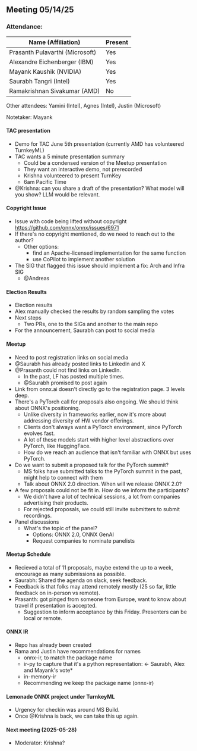 ##  Meeting 05/14/25

### Attendance:

| Name (Affiliation)              | Present  |
| ------------------------------- | -------- |
| Prasanth Pulavarthi (Microsoft) | Yes |
| Alexandre Eichenberger (IBM)    | Yes |
| Mayank Kaushik (NVIDIA)         | Yes |
| Saurabh Tangri (Intel)          | Yes |
| Ramakrishnan Sivakumar (AMD)    | No |

Other attendees: Yamini (Intel), Agnes (Intel), Justin (Microsoft)

Notetaker: Mayank

#### TAC presentation ####
- Demo for TAC June 5th presentation (currently  AMD has volunteered TurnkeyML)
- TAC wants a 5 minute presentation summary
  - Could be a condensed version of the Meetup presentation
  - They want an interactive demo, not prerecorded
  - Krishna volunteered to present TurnKey
  - 6am Pacific Time
- @Krishna: can you share a draft of the presentation? What model will you show? LLM would be relevant.

#### Copyright Issue ####
- Issue with code being lifted without copyright https://github.com/onnx/onnx/issues/6971
- If there's no copyright mentioned, do we need to reach out to the author?
  - Other options:
    - find an Apache-licensed implementation for the same function
    - use CoPilot to implement another solution
- The SIG that flagged this issue should implement a fix: Arch and Infra SIG
  - @Andreas

#### Election Results ####
- Election results
- Alex manually checked the results by random sampling the votes
- Next steps
  - Two PRs, one to the SIGs and another to the main repo
- For the announcement, Saurabh can post to social media

#### Meetup ####
- Need to post registration links on social media
- @Saurabh has already posted links to LinkedIn and X
- @Prasanth could not find links on LinkedIn.
  - In the past, LF has posted multiple times.
  - @Saurabh promised to post again
- Link from onnx.ai doesn't directly go to the registration page. 3 levels deep.
- There's a PyTorch call for proposals also ongoing. We should think about ONNX's positioning.
  - Unlike diversity in frameworks earlier, now it's more about addressing diversity of HW vendor offerings.
  - Clients don't always want a PyTorch environment, since PyTorch evolves fast.
  - A lot of these models start with higher level abstractions over PyTorch, like HuggingFace.
  - How do we reach an audience that isn't familiar with ONNX but uses PyTorch.
- Do we want to submit a proposed talk for the PyTorch summit?
  - MS folks have submitted talks to the PyTorch summit in the past, might help to connect with them
  - Talk about ONNX 2.0 direction. When will we release ONNX 2.0?
- A few proposals could not be fit in. How do we inform the participants?
  - We didn't have a lot of technical sessions, a lot from companies advertising their products.
  - For rejected proposals, we could still invite submitters to submit recordings.
- Panel discussions
  - What's the topic of the panel?
    - Options: ONNX 2.0, ONNX GenAI
    - Request companies to nominate panelists

#### Meetup Schedule
- Recieved a total of 11 proposals, maybe extend the up to a week, encourage as many submissions as possible.
- Saurabh: Shared the agenda on slack, seek feedback.
- Feedback is that folks may attend remotely mostly (25 so far, little feedback on in-person vs remote).
- Prasanth: got pinged from someone from Europe, want to know about travel if presentation is accepted.
  - Suggestion to inform acceptance by this Friday. Presenters can be local or remote.

#### ONNX IR ####
- Repo has already been created
- Rama and Justin have recommendations for names
  - onnx-ir, to match the package name
  - ir-py to capture that it's a python representation: <- Saurabh, Alex and Mayank's vote*
  - in-memory-ir
  - Recommending we keep the package name (onnx-ir)

#### Lemonade ONNX project under TurnkeyML
- Urgency for checkin was around MS Build.
- Once @Krishna is back, we can take this up again.
    
#### Next meeting (2025-05-28)
 - Moderator: Krishna?

